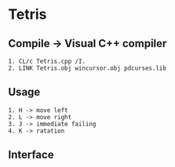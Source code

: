 # Tetris
## Compile -> Visual C++ compiler
    1. CL/c Tetris.cpp /I.
    2. LINK Tetris.obj wincursor.obj pdcurses.lib
    
## Usage
    1. H -> move left
    2. L -> move right
    3. J -> immediate failing
    4. K -> ratation
    
## Interface
